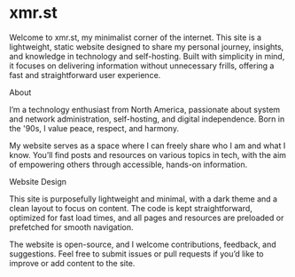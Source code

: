 # xmr.st
 
Welcome to xmr.st, my minimalist corner of the internet. This site is a lightweight, static website designed to share my personal journey, insights, and knowledge in technology and self-hosting. Built with simplicity in mind, it focuses on delivering information without unnecessary frills, offering a fast and straightforward user experience.

About

I’m a technology enthusiast from North America, passionate about system and network administration, self-hosting, and digital independence. Born in the '90s, I value peace, respect, and harmony.

My website serves as a space where I can freely share who I am and what I know. You’ll find posts and resources on various topics in tech, with the aim of empowering others through accessible, hands-on information.

Website Design

This site is purposefully lightweight and minimal, with a dark theme and a clean layout to focus on content. The code is kept straightforward, optimized for fast load times, and all pages and resources are preloaded or prefetched for smooth navigation.

The website is open-source, and I welcome contributions, feedback, and suggestions. Feel free to submit issues or pull requests if you’d like to improve or add content to the site.